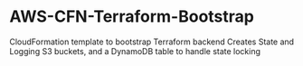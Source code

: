 # AWS-CFN-Terraform-Bootstrap
CloudFormation template to bootstrap Terraform backend 
Creates State and Logging S3 buckets, and a DynamoDB table to handle state locking
